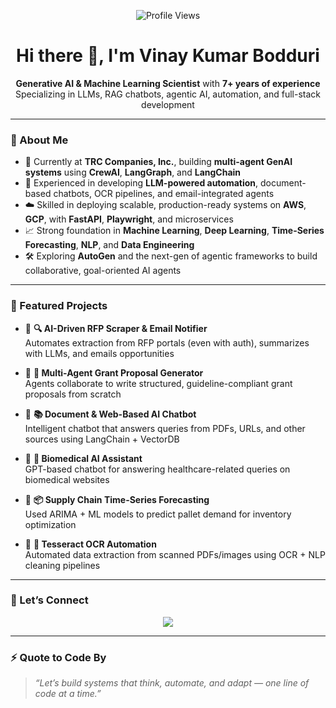 <p align="center">
  <img src="https://komarev.com/ghpvc/?username=VinayKumarBodduri&style=flat-square&color=blue" alt="Profile Views"/>
</p>

<h1 align="center">Hi there 👋, I'm Vinay Kumar Bodduri</h1>

<p align="center">
  <strong>Generative AI & Machine Learning Scientist</strong> with <strong>7+ years of experience</strong><br/>
  Specializing in LLMs, RAG chatbots, agentic AI, automation, and full-stack development
</p>

---

### 💼 About Me

- 🧠 Currently at **TRC Companies, Inc.**, building **multi-agent GenAI systems** using **CrewAI**, **LangGraph**, and **LangChain**
- 🤖 Experienced in developing **LLM-powered automation**, document-based chatbots, OCR pipelines, and email-integrated agents
- ☁️ Skilled in deploying scalable, production-ready systems on **AWS**, **GCP**, with **FastAPI**, **Playwright**, and microservices
- 📈 Strong foundation in **Machine Learning**, **Deep Learning**, **Time-Series Forecasting**, **NLP**, and **Data Engineering**
- 🛠️ Exploring **AutoGen** and the next-gen of agentic frameworks to build collaborative, goal-oriented AI agents

---

### 🌟 Featured Projects

- 🔹 **🔍 AI-Driven RFP Scraper & Email Notifier**  
  Automates extraction from RFP portals (even with auth), summarizes with LLMs, and emails opportunities

- 🔹 **📝 Multi-Agent Grant Proposal Generator**  
  Agents collaborate to write structured, guideline-compliant grant proposals from scratch

- 🔹 **📚 Document & Web-Based AI Chatbot**  
  Intelligent chatbot that answers queries from PDFs, URLs, and other sources using LangChain + VectorDB

- 🔹 **🧬 Biomedical AI Assistant**  
  GPT-based chatbot for answering healthcare-related queries on biomedical websites

- 🔹 **📦 Supply Chain Time-Series Forecasting**  
  Used ARIMA + ML models to predict pallet demand for inventory optimization

- 🔹 **🧾 Tesseract OCR Automation**  
  Automated data extraction from scanned PDFs/images using OCR + NLP cleaning pipelines


---

### 🔗 Let’s Connect

<div align="center">
  <a href="https://www.linkedin.com/in/vinaykumarbodduri/">
    <img src="https://img.shields.io/badge/LinkedIn-%230077B5.svg?style=for-the-badge&logo=linkedin&logoColor=white"/>
  </a>

</div>

---

### ⚡ Quote to Code By

> *“Let’s build systems that think, automate, and adapt — one line of code at a time.”*
